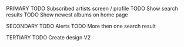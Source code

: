PRIMARY
TODO Subscribed artists screen / profile
TODO Show search results
TODO Show newest albums on home page

SECONDARY
TODO Alerts
TODO More then one search result

TERTIARY
TODO Create design V2
